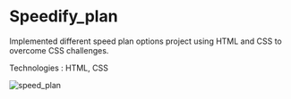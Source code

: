 # Speedify_plan

Implemented different speed plan options project using HTML and CSS to overcome CSS challenges.

Technologies  : HTML, CSS

![speed_plan](https://user-images.githubusercontent.com/67606616/135177600-0ba7ab42-5d85-42dc-a5dd-7d46cccf8e6b.png)
